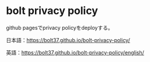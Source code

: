 # bolt privacy policy

github pagesでprivacy policyをdeployする。

日本語：https://bolt37.github.io/bolt-privacy-policy/

英語：https://bolt37.github.io/bolt-privacy-policy/english/

